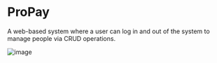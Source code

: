 # ProPay

A web-based system where a user can log in and out of the system to manage people via
CRUD operations.
 
![image](https://user-images.githubusercontent.com/77279547/143276445-8b43f8c6-202f-4d67-aa6e-4783f3f49c52.png)
